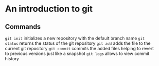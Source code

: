 # An introduction to git

## Commands

`git init` initializes a new repository with the default branch name
`git status` returns the status of the git repository
`git add` adds the file to the current git repository
`git commit` commits the added files helping to revert to previous versions just like a snapshot
`git logs` allows to view commit history
